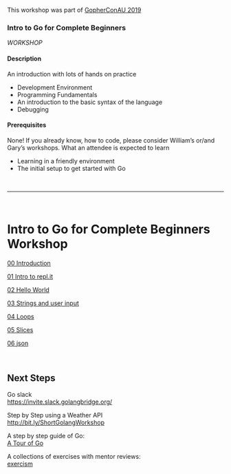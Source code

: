 
This workshop was part of [GopherConAU 2019](https://gophercon.com.au/)


### Intro to Go for Complete Beginners
*WORKSHOP*
#### Description
An introduction with lots of hands on practice
- Development Environment
- Programming Fundamentals
- An introduction to the basic syntax of the language
- Debugging

#### Prerequisites
None! If you already know, how to code, please consider William’s or/and Gary’s workshops.
What an attendee is expected to learn
- Learning in a friendly environment
- The initial setup to get started with Go
  
<br />  

<hr />

<br />
  
# Intro to Go for Complete Beginners Workshop

[00 Introduction](./00_introduction.md)

[01 Intro to repl.it](./01_intro_to_repl.it.md) 

[02 Hello World](./02_hello_world.md)

[03 Strings and user input](./03_strings_and_user_input.md)

[04 Loops](./04_loops.md)

[05 Slices](./05_slices.md)

[06 json](./06_json.md)
 
<br /> 
  
## Next Steps  

Go slack  
https://invite.slack.golangbridge.org/    

Step by Step using a Weather API   
http://bit.ly/ShortGolangWorkshop

A step by step guide of Go:  
[A Tour of Go](https://tour.golang.org/welcome/1)  

A collections of exercises with mentor reviews:  
[exercism](https://exercism.io/my/tracks/go)

